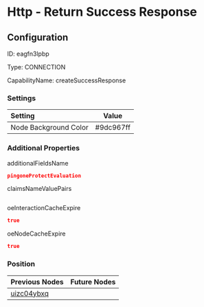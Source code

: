 # Http - Return Success Response
## Configuration
ID:  eagfn3lpbp

Type: CONNECTION 

CapabilityName: createSuccessResponse

### Settings
| Setting | Value  |
| :------------------------ | ---------------------------------------- |
| Node Background Color | #9dc967ff | 

 




### Additional Properties
additionalFieldsName
 ```json 
pingoneProtectEvaluation
```


claimsNameValuePairs
 ```json 

```


oeInteractionCacheExpire
 ```json 
true
```


oeNodeCacheExpire
 ```json 
true
```




### Position
| Previous Nodes | Future Nodes |
| :------------- | ------------ |
| [uizc04ybxq](./uizc04ybxq.md) |  |